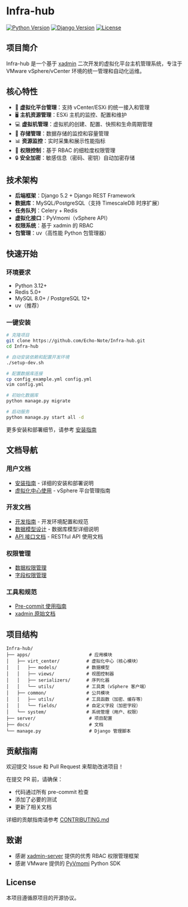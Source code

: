 # Infra-hub

[![Python Version](https://img.shields.io/badge/python-3.12+-blue.svg)](https://www.python.org/downloads/)
[![Django Version](https://img.shields.io/badge/django-5.2+-green.svg)](https://www.djangoproject.com/)
[![License](https://img.shields.io/badge/license-MIT-blue.svg)](LICENSE)

## 项目简介

Infra-hub 是一个基于 [xadmin](https://github.com/nineaiyu/xadmin-server) 二次开发的虚拟化平台主机管理系统，专注于 VMware vSphere/vCenter 环境的统一管理和自动化运维。

## 核心特性

- 🎯 **虚拟化平台管理**：支持 vCenter/ESXi 的统一接入和管理
- 🖥️ **主机资源管理**：ESXi 主机的监控、配置和维护
- 💻 **虚拟机管理**：虚拟机的创建、配置、快照和生命周期管理
- 💾 **存储管理**：数据存储的监控和容量管理
- 📊 **资源监控**：实时采集和展示性能指标
- 🔐 **权限控制**：基于 RBAC 的细粒度权限管理
- 🔒 **安全加密**：敏感信息（密码、密钥）自动加密存储

## 技术架构

- **后端框架**：Django 5.2 + Django REST Framework
- **数据库**：MySQL/PostgreSQL（支持 TimescaleDB 时序扩展）
- **任务队列**：Celery + Redis
- **虚拟化接口**：PyVmomi（vSphere API）
- **权限系统**：基于 xadmin 的 RBAC
- **包管理**：uv（高性能 Python 包管理器）

## 快速开始

### 环境要求

- Python 3.12+
- Redis 5.0+
- MySQL 8.0+ / PostgreSQL 12+
- uv（推荐）

### 一键安装

```bash
# 克隆项目
git clone https://github.com/Echo-Note/Infra-hub.git
cd Infra-hub

# 自动安装依赖和配置开发环境
./setup-dev.sh

# 配置数据库连接
cp config_example.yml config.yml
vim config.yml

# 初始化数据库
python manage.py migrate

# 启动服务
python manage.py start all -d
```

更多安装和部署细节，请参考 [安装指南](docs/installation.md)

## 文档导航

### 用户文档
- [安装指南](docs/installation.md) - 详细的安装和部署说明
- [虚拟化中心使用](docs/virt-center-guide.md) - vSphere 平台管理指南

### 开发文档
- [开发指南](docs/development.md) - 开发环境配置和规范
- [数据模型设计](docs/data-models.md) - 数据库模型详细说明
- [API 接口文档](docs/api-reference.md) - RESTful API 使用文档

### 权限管理
- [数据权限管理](docs/data-permission.md)
- [字段权限管理](docs/field-permission.md)

### 工具和规范
- [Pre-commit 使用指南](docs/pre-commit-guide.md)
- [xadmin 原始文档](docs/xadmin-README.md)

## 项目结构

```
Infra-hub/
├── apps/                      # 应用模块
│   ├── virt_center/          # 虚拟化中心（核心模块）
│   │   ├── models/           # 数据模型
│   │   ├── views/            # 视图控制器
│   │   ├── serializers/      # 序列化器
│   │   └── utils/            # 工具类（vSphere 客户端）
│   ├── common/               # 公共模块
│   │   ├── utils/            # 工具函数（加密、缓存等）
│   │   └── fields/           # 自定义字段（加密字段）
│   └── system/               # 系统管理（用户、权限）
├── server/                    # 项目配置
├── docs/                      # 文档
└── manage.py                  # Django 管理脚本
```

## 贡献指南

欢迎提交 Issue 和 Pull Request 来帮助改进项目！

在提交 PR 前，请确保：
- 代码通过所有 pre-commit 检查
- 添加了必要的测试
- 更新了相关文档

详细的贡献指南请参考 [CONTRIBUTING.md](docs/CONTRIBUTING.md)

## 致谢

- 感谢 [xadmin-server](https://github.com/nineaiyu/xadmin-server) 提供的优秀 RBAC 权限管理框架
- 感谢 VMware 提供的 [PyVmomi](https://github.com/vmware/pyvmomi) Python SDK

## License

本项目遵循原项目的开源协议。
